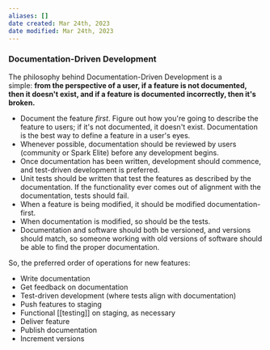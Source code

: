 ```yaml
---
aliases: []
date created: Mar 24th, 2023
date modified: Mar 24th, 2023
---
```


### Documentation-Driven Development
The philosophy behind Documentation-Driven Development is a simple: **from the perspective of a user, if a feature is not documented, then it doesn't exist, and if a feature is documented incorrectly, then it's broken.**

- Document the feature _first_. Figure out how you're going to describe the feature to users; if it's not documented, it doesn't exist. Documentation is the best way to define a feature in a user's eyes.
- Whenever possible, documentation should be reviewed by users (community or Spark Elite) before any development begins.
- Once documentation has been written, development should commence, and test-driven development is preferred.
- Unit tests should be written that test the features as described by the documentation. If the functionality ever comes out of alignment with the documentation, tests should fail.
- When a feature is being modified, it should be modified documentation-first.
- When documentation is modified, so should be the tests.
- Documentation and software should both be versioned, and versions should match, so someone working with old versions of software should be able to find the proper documentation.

So, the preferred order of operations for new features:
- Write documentation
- Get feedback on documentation
- Test-driven development (where tests align with documentation)
- Push features to staging
- Functional [[testing]] on staging, as necessary
- Deliver feature
- Publish documentation
- Increment versions
